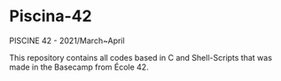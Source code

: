 # Piscina-42

PISCINE 42 - 2021/March~April 

This repository contains all codes based in C and Shell-Scripts that was made in the Basecamp
from École 42.
